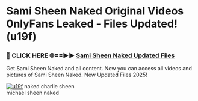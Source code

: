 # Sami Sheen Naked Original Videos 0nlyFans Leaked - Files Updated! (u19f)

<h3>🔴 CLICK HERE 🌐==►► <a href="https://tinyurl.com/yckcrads" rel="nofollow">Sami Sheen Naked Updated Files</a></h3>

Get Sami Sheen Naked and all content. Now you can access all videos and pictures of Sami Sheen Naked. New Updated Files 2025!

[![u19f](https://i.imgur.com/hpKpOFt.gif)](https://tinyurl.com/yckcrads)
naked charlie sheen<br>
michael sheen naked